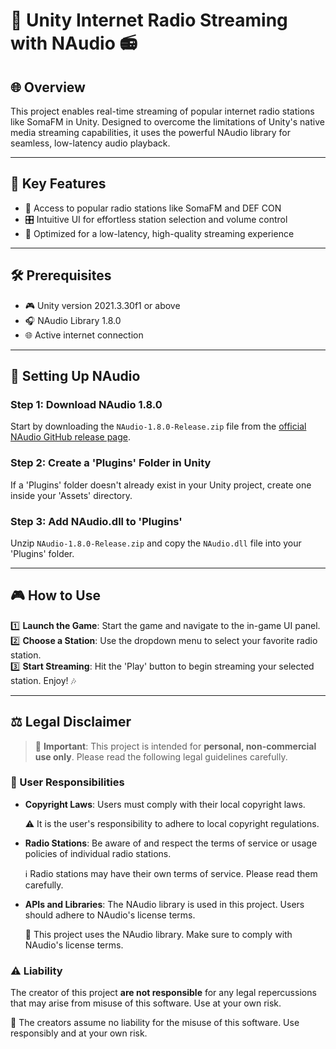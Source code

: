 # 🎵 Unity Internet Radio Streaming with NAudio 📻

## 🌐 Overview

This project enables real-time streaming of popular internet radio stations like SomaFM in Unity. Designed to overcome the limitations of Unity's native media streaming capabilities, it uses the powerful NAudio library for seamless, low-latency audio playback.

---

## 🌟 Key Features

- 📡 Access to popular radio stations like SomaFM and DEF CON
- 🎛️ Intuitive UI for effortless station selection and volume control
- 🚀 Optimized for a low-latency, high-quality streaming experience

---

## 🛠 Prerequisites

- 🎮 Unity version 2021.3.30f1 or above
- 🎧 NAudio Library 1.8.0
- 🌐 Active internet connection

---

## 🔧 Setting Up NAudio

### Step 1: Download NAudio 1.8.0
Start by downloading the `NAudio-1.8.0-Release.zip` file from the [official NAudio GitHub release page](https://github.com/naudio/NAudio/releases/download/NAudio_1.8_Release/NAudio-1.8.0-Release.zip).

### Step 2: Create a 'Plugins' Folder in Unity
If a 'Plugins' folder doesn't already exist in your Unity project, create one inside your 'Assets' directory.

### Step 3: Add NAudio.dll to 'Plugins'
Unzip `NAudio-1.8.0-Release.zip` and copy the `NAudio.dll` file into your 'Plugins' folder.

---

## 🎮 How to Use

1️⃣ **Launch the Game**: Start the game and navigate to the in-game UI panel.  
2️⃣ **Choose a Station**: Use the dropdown menu to select your favorite radio station.  
3️⃣ **Start Streaming**: Hit the 'Play' button to begin streaming your selected station. Enjoy! 🎶

---

## ⚖️ Legal Disclaimer

> 🚨 **Important**: This project is intended for **personal, non-commercial use only**. Please read the following legal guidelines carefully.

### 📜 User Responsibilities

- **Copyright Laws**: Users must comply with their local copyright laws.
  
  :warning: It is the user's responsibility to adhere to local copyright regulations.

- **Radio Stations**: Be aware of and respect the terms of service or usage policies of individual radio stations.

  :information_source: Radio stations may have their own terms of service. Please read them carefully.

- **APIs and Libraries**: The NAudio library is used in this project. Users should adhere to NAudio's license terms.

  :book: This project uses the NAudio library. Make sure to comply with NAudio's license terms.

### ⚠️ Liability

The creator of this project **are not responsible** for any legal repercussions that may arise from misuse of this software. Use at your own risk.

  :no_entry_sign: The creators assume no liability for the misuse of this software. Use responsibly and at your own risk.


